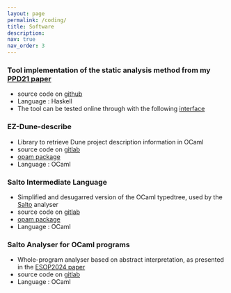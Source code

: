 ```yaml
---
layout: page
permalink: /coding/
title: Software
description:
nav: true
nav_order: 3
---
```


### Tool implementation of the static analysis method from my [PPD21 paper](https://dl.acm.org/doi/10.1145/3479394.3479404)
* source code on [github](https://github.com/plermusiaux/pfree_check)
* Language : Haskell
* The tool can be tested online through with the following [interface](https://htmlpreview.github.io/?https://github.com/plermusiaux/pfree_check/blob/webnix/out/index.html)

### EZ-Dune-describe
* Library to retrieve Dune project description information in OCaml
* source code on [gitlab](https://gitlab.inria.fr/salto/ez-dune-describe)
* [opam package](https://opam.ocaml.org/packages/ez_dune_describe)
* Language : OCaml

### Salto Intermediate Language
* Simplified and desugarred version of the OCaml typedtree, used by the [Salto](https://salto.gitlabpages.inria.fr/) analyser
* source code on [gitlab](https://gitlab.inria.fr/salto/salto-il)
* [opam package](https://opam.ocaml.org/packages/saltoIL)
* Language : OCaml

### Salto Analyser for OCaml programs
* Whole-program analyser based on abstract interpretation, as presented in the [ESOP2024 paper](https://www.doi.org/10.1007/978-3-031-57267-8_15)
* source code on [gitlab](https://gitlab.inria.fr/salto/salto-analyser)
* Language : OCaml
